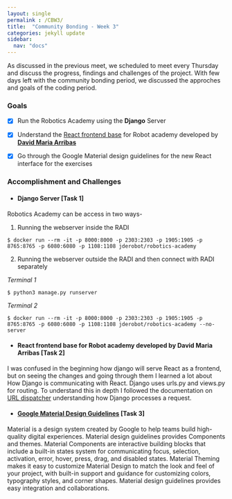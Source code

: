 ```yaml
---
layout: single
permalink : /CBW3/
title:  "Community Bonding - Week 3"
categories: jekyll update
sidebar:
  nav: "docs"
---
```

As discussed in the previous meet, we scheduled to meet every Thursday and discuss the progress, findings and challenges of the project. With few days left with the community bonding period, we discussed the approches and goals of the coding period.

### Goals

- [x] Run the Robotics Academy using the **Django** Server 

- [x] Understand the [React frontend base](https://github.com/JdeRobot/RoboticsAcademy/pull/1760) for Robot academy developed by **[David Maria Arribas](https://github.com/dmariaa)**

- [x] Go through the Google Material design guidelines for the new React interface for the exercises


### Accomplishment and Challenges 

* #### Django Server \[Task 1\]

Robotics Academy can be access in two ways- 

1. Running the webserver inside the RADI

```shell
$ docker run --rm -it -p 8000:8000 -p 2303:2303 -p 1905:1905 -p 8765:8765 -p 6080:6080 -p 1108:1108 jderobot/robotics-academy 
```
2. Running the webserver outside the RADI and then connect with RADI separately

*Terminal 1*
```shell
$ python3 manage.py runserver
```
*Terminal 2*
```shell
$ docker run --rm -it -p 8000:8000 -p 2303:2303 -p 1905:1905 -p 8765:8765 -p 6080:6080 -p 1108:1108 jderobot/robotics-academy --no-server
```

* #### React frontend base for Robot academy developed by David Maria Arribas \[Task 2\]

I was confused in the beginning how django will serve React as a frontend, but on seeing the changes and going through them I learned a lot about How Django is communicating with React. 
Django uses urls.py and views.py for routing. To understand this in depth I followed the documentation on [URL dispatcher](https://docs.djangoproject.com/en/4.0/topics/http/urls/) understanding how Django processes a request.

* #### [Google Material Design Guidelines](https://material.io/design/introduction) \[Task 3\]

Material is a design system created by Google to help teams build high-quality digital experiences. Material design guidelines provides Components and themes. Material Components are interactive building blocks that include a built-in states system for communicating focus, selection, activation, error, hover, press, drag, and disabled states. Material Theming makes it easy to customize Material Design to match the look and feel of your project, with built-in support and guidance for customizing colors, typography styles, and corner shapes. Material design guidelines provides easy integration and collaborations.
